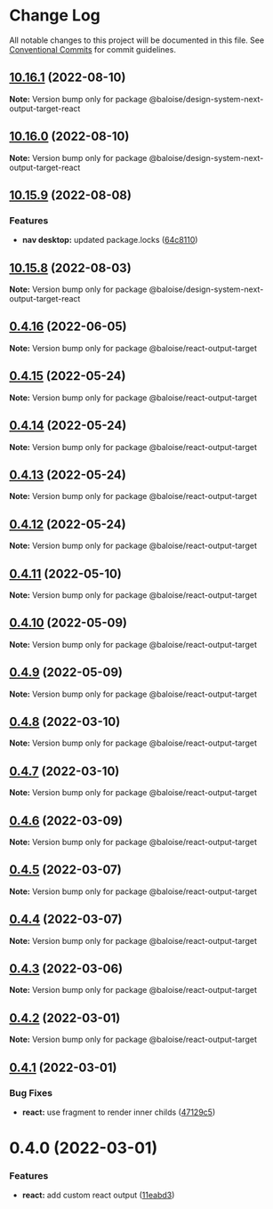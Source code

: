 # Change Log

All notable changes to this project will be documented in this file.
See [Conventional Commits](https://conventionalcommits.org) for commit guidelines.

## [10.16.1](https://github.com/baloise/design-system/compare/v10.16.0...v10.16.1) (2022-08-10)

**Note:** Version bump only for package @baloise/design-system-next-output-target-react

## [10.16.0](https://github.com/baloise/design-system/compare/v10.15.9...v10.16.0) (2022-08-10)

**Note:** Version bump only for package @baloise/design-system-next-output-target-react

## [10.15.9](https://github.com/baloise/design-system/compare/v10.15.8...v10.15.9) (2022-08-08)

### Features

- **nav desktop:** updated package.locks ([64c8110](https://github.com/baloise/design-system/commit/64c8110a196de4020a4da7b12862425bb8072db8))

## [10.15.8](https://github.com/baloise/design-system/compare/v10.15.7...v10.15.8) (2022-08-03)

**Note:** Version bump only for package @baloise/design-system-next-output-target-react

## [0.4.16](https://github.com/ionic-team/stencil-ds-output-targets/compare/@baloise/react-output-target@0.4.15...@baloise/react-output-target@0.4.16) (2022-06-05)

**Note:** Version bump only for package @baloise/react-output-target

## [0.4.15](https://github.com/ionic-team/stencil-ds-output-targets/compare/@baloise/react-output-target@0.4.14...@baloise/react-output-target@0.4.15) (2022-05-24)

**Note:** Version bump only for package @baloise/react-output-target

## [0.4.14](https://github.com/ionic-team/stencil-ds-output-targets/compare/@baloise/react-output-target@0.4.13...@baloise/react-output-target@0.4.14) (2022-05-24)

**Note:** Version bump only for package @baloise/react-output-target

## [0.4.13](https://github.com/ionic-team/stencil-ds-output-targets/compare/@baloise/react-output-target@0.4.12...@baloise/react-output-target@0.4.13) (2022-05-24)

**Note:** Version bump only for package @baloise/react-output-target

## [0.4.12](https://github.com/ionic-team/stencil-ds-output-targets/compare/@baloise/react-output-target@0.4.11...@baloise/react-output-target@0.4.12) (2022-05-24)

**Note:** Version bump only for package @baloise/react-output-target

## [0.4.11](https://github.com/ionic-team/stencil-ds-output-targets/compare/@baloise/react-output-target@0.4.10...@baloise/react-output-target@0.4.11) (2022-05-10)

**Note:** Version bump only for package @baloise/react-output-target

## [0.4.10](https://github.com/ionic-team/stencil-ds-output-targets/compare/@baloise/react-output-target@0.4.9...@baloise/react-output-target@0.4.10) (2022-05-09)

**Note:** Version bump only for package @baloise/react-output-target

## [0.4.9](https://github.com/ionic-team/stencil-ds-output-targets/compare/@baloise/react-output-target@0.4.8...@baloise/react-output-target@0.4.9) (2022-05-09)

**Note:** Version bump only for package @baloise/react-output-target

## [0.4.8](https://github.com/ionic-team/stencil-ds-output-targets/compare/@baloise/react-output-target@0.4.7...@baloise/react-output-target@0.4.8) (2022-03-10)

**Note:** Version bump only for package @baloise/react-output-target

## [0.4.7](https://github.com/ionic-team/stencil-ds-output-targets/compare/@baloise/react-output-target@0.4.6...@baloise/react-output-target@0.4.7) (2022-03-10)

**Note:** Version bump only for package @baloise/react-output-target

## [0.4.6](https://github.com/ionic-team/stencil-ds-output-targets/compare/@baloise/react-output-target@0.4.5...@baloise/react-output-target@0.4.6) (2022-03-09)

**Note:** Version bump only for package @baloise/react-output-target

## [0.4.5](https://github.com/ionic-team/stencil-ds-output-targets/compare/@baloise/react-output-target@0.4.4...@baloise/react-output-target@0.4.5) (2022-03-07)

**Note:** Version bump only for package @baloise/react-output-target

## [0.4.4](https://github.com/ionic-team/stencil-ds-output-targets/compare/@baloise/react-output-target@0.4.3...@baloise/react-output-target@0.4.4) (2022-03-07)

**Note:** Version bump only for package @baloise/react-output-target

## [0.4.3](https://github.com/ionic-team/stencil-ds-output-targets/compare/@baloise/react-output-target@0.4.2...@baloise/react-output-target@0.4.3) (2022-03-06)

**Note:** Version bump only for package @baloise/react-output-target

## [0.4.2](https://github.com/ionic-team/stencil-ds-output-targets/compare/@baloise/react-output-target@0.4.1...@baloise/react-output-target@0.4.2) (2022-03-01)

**Note:** Version bump only for package @baloise/react-output-target

## [0.4.1](https://github.com/ionic-team/stencil-ds-output-targets/compare/@baloise/react-output-target@0.4.0...@baloise/react-output-target@0.4.1) (2022-03-01)

### Bug Fixes

- **react:** use fragment to render inner childs ([47129c5](https://github.com/ionic-team/stencil-ds-output-targets/commit/47129c5337424577aa9da5dcfcbb1e0bf3a20cb4))

# 0.4.0 (2022-03-01)

### Features

- **react:** add custom react output ([11eabd3](https://github.com/ionic-team/stencil-ds-output-targets/commit/11eabd33271a12c9a5d15d64c114f30c017cc1d5))
